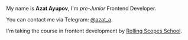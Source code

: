 My name is **Azat Ayupov**, I'm _pre-Junior_ Frontend Developer.

You can contact me via Telegram: [@azat_a](https://t.me/azat_a).

I'm taking the course in frontent development by [Rolling Scopes School](https://rs.school/).
